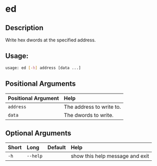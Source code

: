 



# ed

## Description


Write hex dwords at the specified address.
## Usage:


```bash
usage: ed [-h] address [data ...]

```
## Positional Arguments

|Positional Argument|Help|
| :--- | :--- |
|`address`|The address to write to.|
|`data`|The dwords to write.|

## Optional Arguments

|Short|Long|Default|Help|
| :--- | :--- | :--- | :--- |
|`-h`|`--help`||show this help message and exit|
